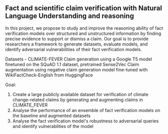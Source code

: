 ## Fact and scientific claim verification with Natural Language Understanding and reasoning
In this project, we propose to study and improve the reasoning ability of fact verification models over structured and unstructured information by finding precise evidence to support or dismiss a claim. Our goal is to provide researchers a framework to generate datasets, evaluate models, and identify adversarial vulnerabilities of their fact verification models.

Datasets - CLIMATE-FEVER
Claim generation using a Google T5 model finetuned on the SQuAD 1.1 dataset, pretrained Sense2Vec
Claim augmentation using negative claim generation model fine-tuned with WikiFactCheck-English from HuggingFace

Goal:
1.  Create a large publicly available dataset for verification of climate change-related claims by generating and augmenting claims in CLIMATE_FEVER
2.  Analyse the performance of an ensemble of fact verification models on the baseline and augmented datasets
3.  Analyse the fact verification model's robustness to adversarial queries and identify vulnerablities of the model 
